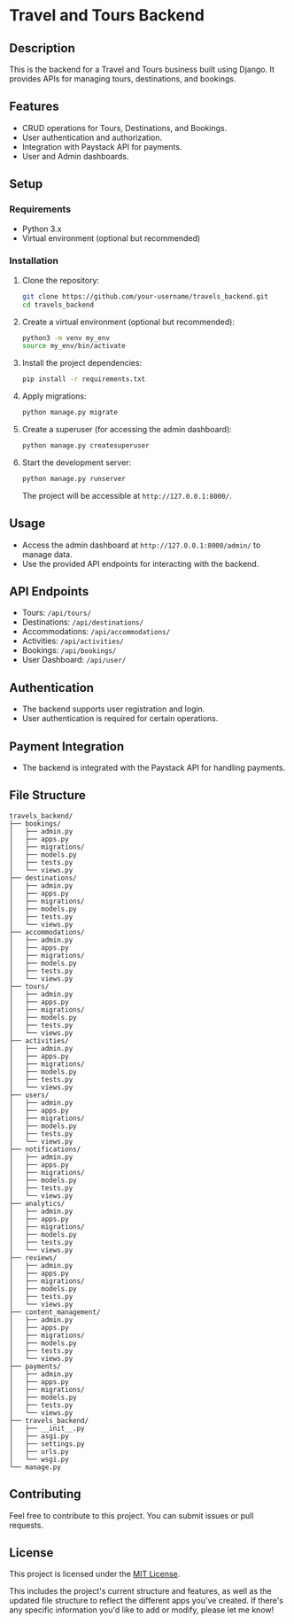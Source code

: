 # Travel and Tours Backend

## Description

This is the backend for a Travel and Tours business built using Django. It provides APIs for managing tours, destinations, and bookings.

## Features

- CRUD operations for Tours, Destinations, and Bookings.
- User authentication and authorization.
- Integration with Paystack API for payments.
- User and Admin dashboards.

## Setup

### Requirements

- Python 3.x
- Virtual environment (optional but recommended)

### Installation

1. Clone the repository:

   ```bash
   git clone https://github.com/your-username/travels_backend.git
   cd travels_backend
   ```

2. Create a virtual environment (optional but recommended):

   ```bash
   python3 -m venv my_env
   source my_env/bin/activate
   ```

3. Install the project dependencies:

   ```bash
   pip install -r requirements.txt
   ```

4. Apply migrations:

   ```bash
   python manage.py migrate
   ```

5. Create a superuser (for accessing the admin dashboard):

   ```bash
   python manage.py createsuperuser
   ```

6. Start the development server:

   ```bash
   python manage.py runserver
   ```

   The project will be accessible at `http://127.0.0.1:8000/`.

## Usage

- Access the admin dashboard at `http://127.0.0.1:8000/admin/` to manage data.
- Use the provided API endpoints for interacting with the backend.

## API Endpoints

- Tours: `/api/tours/`
- Destinations: `/api/destinations/`
- Accommodations: `/api/accommodations/`
- Activities: `/api/activities/`
- Bookings: `/api/bookings/`
- User Dashboard: `/api/user/`

## Authentication

- The backend supports user registration and login.
- User authentication is required for certain operations.

## Payment Integration

- The backend is integrated with the Paystack API for handling payments.

## File Structure

```
travels_backend/
├── bookings/
│   ├── admin.py
│   ├── apps.py
│   ├── migrations/
│   ├── models.py
│   ├── tests.py
│   └── views.py
├── destinations/
│   ├── admin.py
│   ├── apps.py
│   ├── migrations/
│   ├── models.py
│   ├── tests.py
│   └── views.py
├── accommodations/
│   ├── admin.py
│   ├── apps.py
│   ├── migrations/
│   ├── models.py
│   ├── tests.py
│   └── views.py
├── tours/
│   ├── admin.py
│   ├── apps.py
│   ├── migrations/
│   ├── models.py
│   ├── tests.py
│   └── views.py
├── activities/
│   ├── admin.py
│   ├── apps.py
│   ├── migrations/
│   ├── models.py
│   ├── tests.py
│   └── views.py
├── users/
│   ├── admin.py
│   ├── apps.py
│   ├── migrations/
│   ├── models.py
│   ├── tests.py
│   └── views.py
├── notifications/
│   ├── admin.py
│   ├── apps.py
│   ├── migrations/
│   ├── models.py
│   ├── tests.py
│   └── views.py
├── analytics/
│   ├── admin.py
│   ├── apps.py
│   ├── migrations/
│   ├── models.py
│   ├── tests.py
│   └── views.py
├── reviews/
│   ├── admin.py
│   ├── apps.py
│   ├── migrations/
│   ├── models.py
│   ├── tests.py
│   └── views.py
├── content_management/
│   ├── admin.py
│   ├── apps.py
│   ├── migrations/
│   ├── models.py
│   ├── tests.py
│   └── views.py
├── payments/
│   ├── admin.py
│   ├── apps.py
│   ├── migrations/
│   ├── models.py
│   ├── tests.py
│   └── views.py
├── travels_backend/
│   ├── __init__.py
│   ├── asgi.py
│   ├── settings.py
│   ├── urls.py
│   └── wsgi.py
└── manage.py
```

## Contributing

Feel free to contribute to this project. You can submit issues or pull requests.

## License

This project is licensed under the [MIT License](LICENSE).


This includes the project's current structure and features, as well as the updated file structure to reflect the different apps you've created. If there's any specific information you'd like to add or modify, please let me know!


